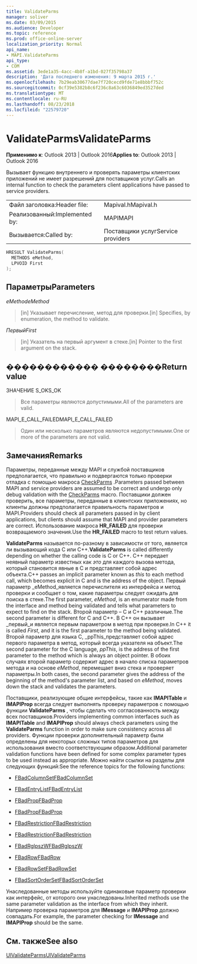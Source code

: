 ```yaml
---
title: ValidateParms
manager: soliver
ms.date: 03/09/2015
ms.audience: Developer
ms.topic: reference
ms.prod: office-online-server
localization_priority: Normal
api_name:
- MAPI.ValidateParms
api_type:
- COM
ms.assetid: 3ede1a35-4acc-4b8f-a1bd-027f35798a37
description: 'Дата последнего изменения: 9 марта 2015 г.'
ms.openlocfilehash: 7b29eab30677dae7f720cecd9fde71e8bbbf752c
ms.sourcegitcommit: 0cf39e5382b8c6f236c8a63c6036849ed3527ded
ms.translationtype: MT
ms.contentlocale: ru-RU
ms.lasthandoff: 08/23/2018
ms.locfileid: "22579720"
---
```

# <a name="validateparms"></a><span data-ttu-id="f85b2-103">ValidateParms</span><span class="sxs-lookup"><span data-stu-id="f85b2-103">ValidateParms</span></span>

  
  
<span data-ttu-id="f85b2-104">**Применимо к**: Outlook 2013 | Outlook 2016</span><span class="sxs-lookup"><span data-stu-id="f85b2-104">**Applies to**: Outlook 2013 | Outlook 2016</span></span> 
  
<span data-ttu-id="f85b2-105">Вызывает функцию внутреннего и проверять параметры клиентских приложений не имеет разрешений для поставщиков услуг.</span><span class="sxs-lookup"><span data-stu-id="f85b2-105">Calls an internal function to check the parameters client applications have passed to service providers.</span></span> 
  
|||
|:-----|:-----|
|<span data-ttu-id="f85b2-106">Файл заголовка:</span><span class="sxs-lookup"><span data-stu-id="f85b2-106">Header file:</span></span>  <br/> |<span data-ttu-id="f85b2-107">Mapival.h</span><span class="sxs-lookup"><span data-stu-id="f85b2-107">Mapival.h</span></span>  <br/> |
|<span data-ttu-id="f85b2-108">Реализованный:</span><span class="sxs-lookup"><span data-stu-id="f85b2-108">Implemented by:</span></span>  <br/> |<span data-ttu-id="f85b2-109">MAPI</span><span class="sxs-lookup"><span data-stu-id="f85b2-109">MAPI</span></span>  <br/> |
|<span data-ttu-id="f85b2-110">Вызывается:</span><span class="sxs-lookup"><span data-stu-id="f85b2-110">Called by:</span></span>  <br/> |<span data-ttu-id="f85b2-111">Поставщики услуг</span><span class="sxs-lookup"><span data-stu-id="f85b2-111">Service providers</span></span>  <br/> |
   
```cpp
HRESULT ValidateParms(
  METHODS eMethod,
  LPVOID First
);
```

## <a name="parameters"></a><span data-ttu-id="f85b2-112">Параметры</span><span class="sxs-lookup"><span data-stu-id="f85b2-112">Parameters</span></span>

 <span data-ttu-id="f85b2-113">_eMethod_</span><span class="sxs-lookup"><span data-stu-id="f85b2-113">_eMethod_</span></span>
  
> <span data-ttu-id="f85b2-114">[in] Указывает перечисление, метод для проверки.</span><span class="sxs-lookup"><span data-stu-id="f85b2-114">[in] Specifies, by enumeration, the method to validate.</span></span> 
    
 <span data-ttu-id="f85b2-115">_Первый_</span><span class="sxs-lookup"><span data-stu-id="f85b2-115">_First_</span></span>
  
> <span data-ttu-id="f85b2-116">[in] Указатель на первый аргумент в стеке.</span><span class="sxs-lookup"><span data-stu-id="f85b2-116">[in] Pointer to the first argument on the stack.</span></span>
    
## <a name="return-value"></a><span data-ttu-id="f85b2-117">������������ ��������</span><span class="sxs-lookup"><span data-stu-id="f85b2-117">Return value</span></span>

<span data-ttu-id="f85b2-118">ЗНАЧЕНИЕ S_OK</span><span class="sxs-lookup"><span data-stu-id="f85b2-118">S_OK</span></span> 
  
> <span data-ttu-id="f85b2-119">Все параметры являются допустимыми.</span><span class="sxs-lookup"><span data-stu-id="f85b2-119">All of the parameters are valid.</span></span> 
    
<span data-ttu-id="f85b2-120">MAPI_E_CALL_FAILED</span><span class="sxs-lookup"><span data-stu-id="f85b2-120">MAPI_E_CALL_FAILED</span></span> 
  
> <span data-ttu-id="f85b2-121">Один или несколько параметров являются недопустимыми.</span><span class="sxs-lookup"><span data-stu-id="f85b2-121">One or more of the parameters are not valid.</span></span>
    
## <a name="remarks"></a><span data-ttu-id="f85b2-122">Замечания</span><span class="sxs-lookup"><span data-stu-id="f85b2-122">Remarks</span></span>

<span data-ttu-id="f85b2-123">Параметры, переданные между MAPI и службой поставщиков предполагается, что правильно и подвергаются только проверки отладка с помощью макроса [CheckParms](checkparms.md) .</span><span class="sxs-lookup"><span data-stu-id="f85b2-123">Parameters passed between MAPI and service providers are assumed to be correct and undergo only debug validation with the [CheckParms](checkparms.md) macro.</span></span> <span data-ttu-id="f85b2-124">Поставщики должен проверить, все параметры, переданные в клиентских приложениях, но клиенты должны предполагается правильность параметров и MAPI.</span><span class="sxs-lookup"><span data-stu-id="f85b2-124">Providers should check all parameters passed in by client applications, but clients should assume that MAPI and provider parameters are correct.</span></span> <span data-ttu-id="f85b2-125">Использование макроса **HR_FAILED** для проверки возвращаемого значения.</span><span class="sxs-lookup"><span data-stu-id="f85b2-125">Use the **HR_FAILED** macro to test return values.</span></span> 
  
 <span data-ttu-id="f85b2-126">**ValidateParms** называется по-разному в зависимости от того, является ли вызывающий кода C или C++.</span><span class="sxs-lookup"><span data-stu-id="f85b2-126">**ValidateParms** is called differently depending on whether the calling code is C or C++.</span></span> <span data-ttu-id="f85b2-127">C++ передает неявный параметр известных как _это_ для каждого вызова метода, который становится явные в C и представляет собой адрес объекта.</span><span class="sxs-lookup"><span data-stu-id="f85b2-127">C++ passes an implicit parameter known as  _this_ to each method call, which becomes explicit in C and is the address of the object.</span></span> <span data-ttu-id="f85b2-128">Первый параметр _eMethod_является перечислителя из интерфейса и метод проверки и сообщает о том, какие параметры следует ожидать для поиска в стеке.</span><span class="sxs-lookup"><span data-stu-id="f85b2-128">The first parameter,  _eMethod_, is an enumerator made from the interface and method being validated and tells what parameters to expect to find on the stack.</span></span> <span data-ttu-id="f85b2-129">Второй параметр – C и C++ различные.</span><span class="sxs-lookup"><span data-stu-id="f85b2-129">The second parameter is different for C and C++.</span></span> <span data-ttu-id="f85b2-130">В C++ он вызывает _первый_и является первым параметром в метод при проверке.</span><span class="sxs-lookup"><span data-stu-id="f85b2-130">In C++ it is called  _First_, and it is the first parameter to the method being validated.</span></span> <span data-ttu-id="f85b2-131">Второй параметр для языка C, _ppThis_представляет собой адрес первого параметра в метод, который всегда указателя на объект.</span><span class="sxs-lookup"><span data-stu-id="f85b2-131">The second parameter for the C language,  _ppThis_, is the address of the first parameter to the method which is always an object pointer.</span></span> <span data-ttu-id="f85b2-132">В обоих случаях второй параметр содержит адрес в начало списка параметров метода и на основе _eMethod_, перемещает вниз стека и проверяет параметры.</span><span class="sxs-lookup"><span data-stu-id="f85b2-132">In both cases, the second parameter gives the address of the beginning of the method's parameter list, and based on  _eMethod_, moves down the stack and validates the parameters.</span></span> 
  
<span data-ttu-id="f85b2-133">Поставщики, реализующие общие интерфейсы, такие как **IMAPITable** и **IMAPIProp** всегда следует выполнять проверку параметров с помощью функции **ValidateParms** , чтобы сделать что согласованность между всех поставщиков.</span><span class="sxs-lookup"><span data-stu-id="f85b2-133">Providers implementing common interfaces such as **IMAPITable** and **IMAPIProp** should always check parameters using the **ValidateParms** function in order to make sure consistency across all providers.</span></span> <span data-ttu-id="f85b2-134">Функции проверки дополнительный параметр были определены для некоторых сложных типов параметров для использования вместо соответствующим образом.</span><span class="sxs-lookup"><span data-stu-id="f85b2-134">Additional parameter validation functions have been defined for some complex parameter types to be used instead as appropriate.</span></span> <span data-ttu-id="f85b2-135">Можно найти ссылки на разделы для следующих функций:</span><span class="sxs-lookup"><span data-stu-id="f85b2-135">See the reference topics for the following functions:</span></span> 
  
- [<span data-ttu-id="f85b2-136">FBadColumnSet</span><span class="sxs-lookup"><span data-stu-id="f85b2-136">FBadColumnSet</span></span>](fbadcolumnset.md)
    
- [<span data-ttu-id="f85b2-137">FBadEntryList</span><span class="sxs-lookup"><span data-stu-id="f85b2-137">FBadEntryList</span></span>](fbadentrylist.md)
    
- [<span data-ttu-id="f85b2-138">FBadProp</span><span class="sxs-lookup"><span data-stu-id="f85b2-138">FBadProp</span></span>](fbadprop.md)
    
- [<span data-ttu-id="f85b2-139">FBadProp</span><span class="sxs-lookup"><span data-stu-id="f85b2-139">FBadProp</span></span>](fbadprop.md)
    
- [<span data-ttu-id="f85b2-140">FBadRestriction</span><span class="sxs-lookup"><span data-stu-id="f85b2-140">FBadRestriction</span></span>](fbadrestriction.md)
    
- [<span data-ttu-id="f85b2-141">FBadRestriction</span><span class="sxs-lookup"><span data-stu-id="f85b2-141">FBadRestriction</span></span>](fbadrestriction.md)
    
- [<span data-ttu-id="f85b2-142">FBadRglpszW</span><span class="sxs-lookup"><span data-stu-id="f85b2-142">FBadRglpszW</span></span>](fbadrglpszw.md)
    
- [<span data-ttu-id="f85b2-143">FBadRow</span><span class="sxs-lookup"><span data-stu-id="f85b2-143">FBadRow</span></span>](fbadrow.md)
    
- [<span data-ttu-id="f85b2-144">FBadRowSet</span><span class="sxs-lookup"><span data-stu-id="f85b2-144">FBadRowSet</span></span>](fbadrowset.md)
    
- [<span data-ttu-id="f85b2-145">FBadSortOrderSet</span><span class="sxs-lookup"><span data-stu-id="f85b2-145">FBadSortOrderSet</span></span>](fbadsortorderset.md)
    
<span data-ttu-id="f85b2-146">Унаследованные методы используйте одинаковые параметр проверки как интерфейс, от которого они унаследованы.</span><span class="sxs-lookup"><span data-stu-id="f85b2-146">Inherited methods use the same parameter validation as the interface from which they inherit.</span></span> <span data-ttu-id="f85b2-147">Например проверка параметров для **IMessage** и **IMAPIProp** должно совпадать.</span><span class="sxs-lookup"><span data-stu-id="f85b2-147">For example, the parameter checking for **IMessage** and **IMAPIProp** should be the same.</span></span> 
  
## <a name="see-also"></a><span data-ttu-id="f85b2-148">См. также</span><span class="sxs-lookup"><span data-stu-id="f85b2-148">See also</span></span>



[<span data-ttu-id="f85b2-149">UlValidateParms</span><span class="sxs-lookup"><span data-stu-id="f85b2-149">UlValidateParms</span></span>](ulvalidateparms.md)

